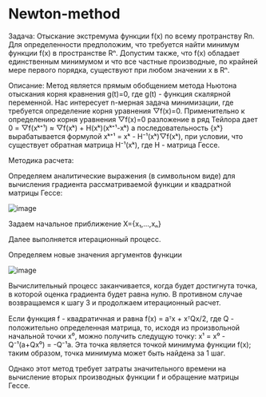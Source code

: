 # Newton-method

Задача: Отыскание экстремума функции f(x) по всему протранству Rn. Для определенности предположим, что требуется найти минимум функции f(x) в пространстве Rⁿ. Допустим также, что f(x) обладает единственным минимумом и что все частные производные, по крайней мере первого порядка, существуют при любом значении x в Rⁿ.

Описание: Метод является прямым обобщением метода Ньютона отыскания корня кравнения g(t)=0, где g(t) - функция скалярной переменной. Нас интересует n-мерная задача минимизации, где требуется определение корня уравнения ▽f(x)=0. Применительно к определению корня уравнения ▽f(x)=0 разложение в ряд Тейлора дает 0 = ▽f(xᵏ⁺¹) ≈ ▽f(xᵏ) + H(xᵏ)(xᵏ⁺¹-xᵏ) а последовательность {xᵏ} вырабатывается формулой xᵏ⁺¹ = xᵏ - H⁻¹(xᵏ)▽f(xᵏ), при условии, что существует обратная матрица H⁻¹(xᵏ), где H - матрица Гессе.

Методика расчета:

Определяем аналитические выражения (в символьном виде) для вычисления градиента рассматриваемой функции и квадратной матрицы Гессе:

![image](https://github.com/Himitsu-de-Rune/Newton-method/assets/170539653/b37b7c34-79de-4556-8f5f-165b7c79f0cb)

Задаем начальное приближение X={x₁,...,xₙ}

Далее выполняется итерационный процесс.

Определяем новые значения аргументов функции

![image](https://github.com/Himitsu-de-Rune/Newton-method/assets/170539653/b8daba9c-7dfc-4166-9926-2f70b766c28a)

Вычислительный процесс заканчивается, когда будет достигнута точка, в которой оценка градиента будет равна нулю. В противном случае возвращаемся к шагу 3 и продолжаем итерационный расчет.

Если функция f - квадратичная и равна f(x) = aᵀx + xᵀQx/2, где Q - положительно определенная матрица, то, исходя из произвольной начальной точки x⁰, можно получить следущую точку: x¹ = x⁰ - Q⁻¹(a+Qx⁰) = -Q⁻¹a. Эта точка является точкой минимума функции f(x); таким образом, точка минимума может быть найдена за 1 шаг.

Однако этот метод требует затраты значительного времени на вычисление вторых производных функции f и обращение матрицы Гессе.
